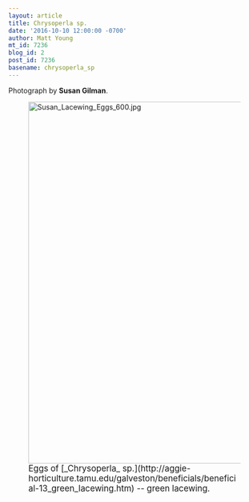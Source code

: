 ```yaml
---
layout: article
title: Chrysoperla sp.
date: '2016-10-10 12:00:00 -0700'
author: Matt Young
mt_id: 7236
blog_id: 2
post_id: 7236
basename: chrysoperla_sp
---
```

Photograph by **Susan Gilman**.

<figure>
<img src="{{ site.baseurl }}/uploads/2016/Susan_Lacewing_Eggs_600.jpg" alt="Susan_Lacewing_Eggs_600.jpg" width="600" height="724" />
<figcaption markdown="span">
<big>Eggs of [_Chrysoperla_ sp.](http://aggie-horticulture.tamu.edu/galveston/beneficials/beneficial-13_green_lacewing.htm) -- green lacewing.</big>

</figcaption>
</figure>
